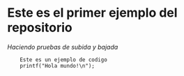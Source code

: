 # Este es el primer ejemplo del repositorio

*Haciendo pruebas de subida y bajada*

~~~
	Este es un ejemplo de codigo
	printf("Hola mundo!\n");
~~~
